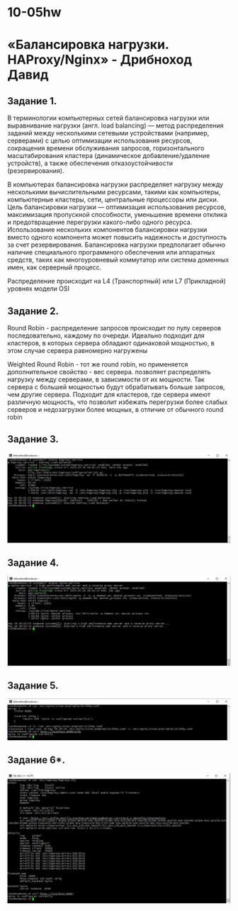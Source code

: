 # 10-05hw
# «Балансировка нагрузки. HAProxy/Nginx» - Дрибноход Давид

## Задание 1.
В терминологии компьютерных сетей балансировка нагрузки или выравнивание нагрузки (англ. load balancing) — метод  распределения заданий между несколькими сетевыми устройствами (например, серверами) с целью оптимизации использования  ресурсов, сокращения времени обслуживания запросов, горизонтального масштабирования кластера  (динамическое добавление/удаление устройств), а также обеспечения отказоустойчивости (резервирования).

В компьютерах балансировка нагрузки распределяет нагрузку между несколькими вычислительными ресурсами, такими как  компьютеры, компьютерные кластеры, сети, центральные процессоры или диски. Цель балансировки нагрузки — оптимизация  использования ресурсов, максимизация пропускной способности, уменьшение времени отклика и предотвращение перегрузки  какого-либо одного ресурса. Использование нескольких компонентов балансировки нагрузки вместо одного компонента может  повысить надежность и доступность за счет резервирования. Балансировка нагрузки предполагает обычно наличие специального  программного обеспечения или аппаратных средств, таких как многоуровневый коммутатор или система доменных имен, как серверный процесс.

Распределение происходит на L4 (Транспортный) или L7 (Прикладной) уровнях модели OSI

## Задание 2.
Round Robin - распределение запросов происходит по пулу серверов последовательно, каждому по очереди. Идеально подходит для  кластеров, в которых сервера обладают одинаковой мощностью, в этом случае сервера равномерно нагружены

Weighted Round Robin - тот же round robin, но применяется дополнительное свойство - вес сервера. позволяет распределять нагрузку между серверами, в зависимости от их мощности. Так сервера с большей мощностью будут обрабатывать больше запросов, чем другие сервера. Подходит  для кластеров, где сервера имеют различную мощность, что позволит избежать перегрузки более слабых серверов и недозагрузки более мощных, в отличие от обычного round robin

## Задание 3.
![Скриншот 1](https://github.com/DrDavidN/10-05hw/blob/main/img/10-05z3_1.JPG)

## Задание 4.
![Скриншот 2](https://github.com/DrDavidN/10-05hw/blob/main/img/10-05z4_1.JPG)

## Задание 5.
![Скриншот 3](https://github.com/DrDavidN/10-05hw/blob/main/img/10-05z5_1.JPG)

## Задание 6*.
![Скриншот 4](https://github.com/DrDavidN/10-05hw/blob/main/img/10-05z6_1.JPG)

